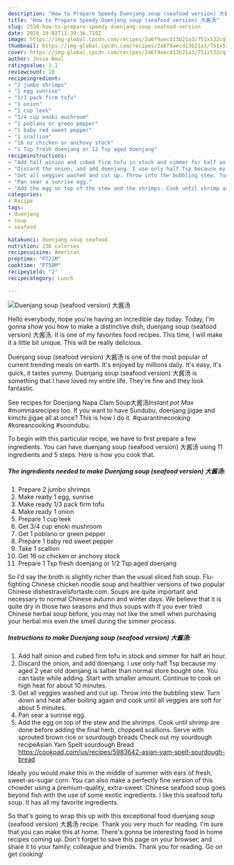 ```yaml
---
description: "How to Prepare Speedy Duenjang soup (seafood version) 大酱汤"
title: "How to Prepare Speedy Duenjang soup (seafood version) 大酱汤"
slug: 2538-how-to-prepare-speedy-duenjang-soup-seafood-version
date: 2020-10-02T11:39:36.718Z
image: https://img-global.cpcdn.com/recipes/2a6f9aecd13b21a3/751x532cq70/duenjang-soup-seafood-version-大酱汤-recipe-main-photo.jpg
thumbnail: https://img-global.cpcdn.com/recipes/2a6f9aecd13b21a3/751x532cq70/duenjang-soup-seafood-version-大酱汤-recipe-main-photo.jpg
cover: https://img-global.cpcdn.com/recipes/2a6f9aecd13b21a3/751x532cq70/duenjang-soup-seafood-version-大酱汤-recipe-main-photo.jpg
author: Jesse Neal
ratingvalue: 3.1
reviewcount: 10
recipeingredient:
- "2 jumbo shrimps"
- "1 egg sunrise"
- "1/3 pack firm tofu"
- "1 onion"
- "1 cup leek"
- "3/4 cup enoki mushroom"
- "1 poblano or green pepper"
- "1 baby red sweet pepper"
- "1 scallion"
- "16 oz chicken or anchovy stock"
- "1 Tsp fresh doenjang or 12 Tsp aged doenjang"
recipeinstructions:
- "Add half oinion and cubed firm tofu in stock and simmer for half an hour."
- "Discard the onion, and add doenjang. I use only half Tsp because my aged 2 year old doenjang is saltier than normal store bought one. You can taste while adding. Start with smaller amount. Continue to cook on high heat for about 10 minutes."
- "Get all veggies washed and cut up. Throw into the bubbling stew. Turn down and heat after boiling again and cook until all veggies are soft for about 5 minutes."
- "Pan sear a sunrise egg."
- "Add the egg on top of the stew and the shrimps. Cook until shrimp are done before adding the final herb, chopped scallions. Serve with sprouted brown rice or sourdough breads Check out my sourdough recipeAsian Yam Spelt sourdough Bread https://cookpad.com/us/recipes/5983642-asian-yam-spelt-sourdough-bread"
categories:
- Recipe
tags:
- duenjang
- soup
- seafood

katakunci: duenjang soup seafood 
nutrition: 236 calories
recipecuisine: American
preptime: "PT21M"
cooktime: "PT50M"
recipeyield: "2"
recipecategory: Lunch

---
```



![Duenjang soup (seafood version) 大酱汤](https://img-global.cpcdn.com/recipes/2a6f9aecd13b21a3/751x532cq70/duenjang-soup-seafood-version-大酱汤-recipe-main-photo.jpg)

Hello everybody, hope you're having an incredible day today. Today, I'm gonna show you how to make a distinctive dish, duenjang soup (seafood version) 大酱汤. It is one of my favorites food recipes. This time, I will make it a little bit unique. This will be really delicious.

Duenjang soup (seafood version) 大酱汤 is one of the most popular of current trending meals on earth. It's enjoyed by millions daily. It's easy, it's quick, it tastes yummy. Duenjang soup (seafood version) 大酱汤 is something that I have loved my entire life. They're fine and they look fantastic.

See recipes for Doenjang Napa Clam Soup大酱汤*Instant pot Max* #mommasrecipes too. If you want to have Sundubu, doenjang jjigae and kimchi jjigae all at once? This is how I do it. #quarantinecooking #koreancooking #soondubu.


To begin with this particular recipe, we have to first prepare a few ingredients. You can have duenjang soup (seafood version) 大酱汤 using 11 ingredients and 5 steps. Here is how you cook that.

<!--inarticleads1-->

##### The ingredients needed to make Duenjang soup (seafood version) 大酱汤:

1. Prepare 2 jumbo shrimps
1. Make ready 1 egg, sunrise
1. Make ready 1/3 pack firm tofu
1. Make ready 1 onion
1. Prepare 1 cup leek
1. Get 3/4 cup enoki mushroom
1. Get 1 poblano or green pepper
1. Prepare 1 baby red sweet pepper
1. Take 1 scallion
1. Get 16 oz chicken or anchovy stock
1. Prepare 1 Tsp fresh doenjang or 1/2 Tsp aged doenjang


So I&#39;d say the broth is slightly richer than the usual sliced fish soup. Flu-fighting Chinese chicken noodle soup and healthier versions of two popular Chinese dishestravelsfortaste.com. Soups are quite important and necessary to normal Chinese autumn and winter days. We believe that it is quite dry in those two seasons and thus soups with If you ever tried Chinese herbal soup before, you may not like the smell when purchasing your herbal mix even the smell during the simmer process. 

<!--inarticleads2-->

##### Instructions to make Duenjang soup (seafood version) 大酱汤:

1. Add half oinion and cubed firm tofu in stock and simmer for half an hour.
1. Discard the onion, and add doenjang. I use only half Tsp because my aged 2 year old doenjang is saltier than normal store bought one. You can taste while adding. Start with smaller amount. Continue to cook on high heat for about 10 minutes.
1. Get all veggies washed and cut up. Throw into the bubbling stew. Turn down and heat after boiling again and cook until all veggies are soft for about 5 minutes.
1. Pan sear a sunrise egg.
1. Add the egg on top of the stew and the shrimps. Cook until shrimp are done before adding the final herb, chopped scallions. Serve with sprouted brown rice or sourdough breads Check out my sourdough recipeAsian Yam Spelt sourdough Bread https://cookpad.com/us/recipes/5983642-asian-yam-spelt-sourdough-bread


Ideally you would make this in the middle of summer with ears of fresh, sweet-as-sugar corn. You can also make a perfectly fine version of this chowder using a premium-quality, extra-sweet. Chinese seafood soup goes beyond fish with the use of some exotic ingredients. I like this seafood tofu soup. It has all my favorite ingredients. 

So that's going to wrap this up with this exceptional food duenjang soup (seafood version) 大酱汤 recipe. Thank you very much for reading. I'm sure that you can make this at home. There's gonna be interesting food in home recipes coming up. Don't forget to save this page on your browser, and share it to your family, colleague and friends. Thank you for reading. Go on get cooking!
